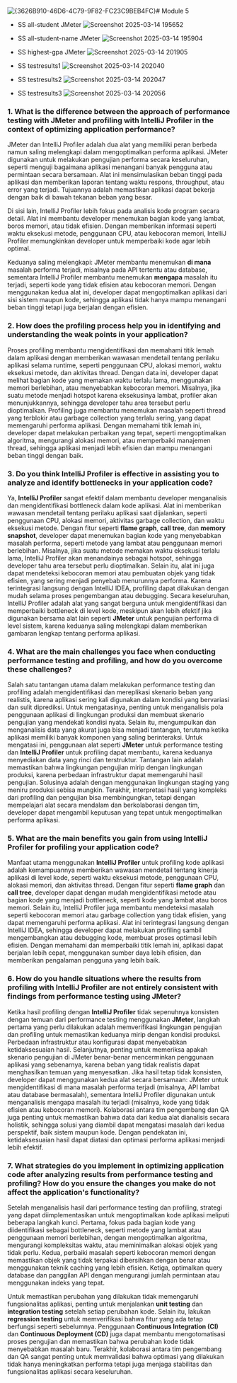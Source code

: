 ![{3626B910-46D6-4C79-9F82-FC23C9BEB4FC}](https://github.com/user-attachments/assets/3492f329-8df2-4909-bf9c-7f8402227ab9)# Module 5

- SS all-student JMeter
  ![Screenshot 2025-03-14 195652](https://github.com/user-attachments/assets/a38c6631-d3da-448c-a86f-bf3b8d7f944c)

- SS all-student-name JMeter
  ![Screenshot 2025-03-14 195904](https://github.com/user-attachments/assets/6e9421b9-5f5f-47b7-903e-14131d565ec2)

- SS highest-gpa JMeter
  ![Screenshot 2025-03-14 201905](https://github.com/user-attachments/assets/76184c4a-368d-4ad9-9dfb-80dad9c6d4f5)

- SS testresults1
  ![Screenshot 2025-03-14 202040](https://github.com/user-attachments/assets/e9487348-feeb-4b1d-81c5-e0b7a326382d)

- SS testresults2
  ![Screenshot 2025-03-14 202047](https://github.com/user-attachments/assets/08dc43c5-2177-4217-a980-488e507a7b59)

- SS testresults3
  ![Screenshot 2025-03-14 202056](https://github.com/user-attachments/assets/0e12e07e-ffc5-4eb8-8cb3-67e66e30cced)

### 1. What is the difference between the approach of performance testing with JMeter and profiling with IntelliJ Profiler in the context of optimizing application performance?
JMeter dan IntelliJ Profiler adalah dua alat yang memiliki peran berbeda namun saling melengkapi dalam mengoptimalkan performa aplikasi. JMeter digunakan untuk melakukan pengujian performa secara keseluruhan, seperti menguji bagaimana aplikasi menangani banyak pengguna atau permintaan secara bersamaan. Alat ini mensimulasikan beban tinggi pada aplikasi dan memberikan laporan tentang waktu respons, throughput, atau error yang terjadi. Tujuannya adalah memastikan aplikasi dapat bekerja dengan baik di bawah tekanan beban yang besar.

Di sisi lain, IntelliJ Profiler lebih fokus pada analisis kode program secara detail. Alat ini membantu developer menemukan bagian kode yang lambat, boros memori, atau tidak efisien. Dengan memberikan informasi seperti waktu eksekusi metode, penggunaan CPU, atau kebocoran memori, IntelliJ Profiler memungkinkan developer untuk memperbaiki kode agar lebih optimal.

Keduanya saling melengkapi: JMeter membantu menemukan **di mana** masalah performa terjadi, misalnya pada API tertentu atau database, sementara IntelliJ Profiler membantu menemukan **mengapa** masalah itu terjadi, seperti kode yang tidak efisien atau kebocoran memori. Dengan menggunakan kedua alat ini, developer dapat mengoptimalkan aplikasi dari sisi sistem maupun kode, sehingga aplikasi tidak hanya mampu menangani beban tinggi tetapi juga berjalan dengan efisien.

### 2. How does the profiling process help you in identifying and understanding the weak points in your application?
Proses profiling membantu mengidentifikasi dan memahami titik lemah dalam aplikasi dengan memberikan wawasan mendetail tentang perilaku aplikasi selama runtime, seperti penggunaan CPU, alokasi memori, waktu eksekusi metode, dan aktivitas thread. Dengan data ini, developer dapat melihat bagian kode yang memakan waktu terlalu lama, menggunakan memori berlebihan, atau menyebabkan kebocoran memori. Misalnya, jika suatu metode menjadi hotspot karena eksekusinya lambat, profiler akan menunjukkannya, sehingga developer tahu area tersebut perlu dioptimalkan. Profiling juga membantu menemukan masalah seperti thread yang terblokir atau garbage collection yang terlalu sering, yang dapat memengaruhi performa aplikasi. Dengan memahami titik lemah ini, developer dapat melakukan perbaikan yang tepat, seperti mengoptimalkan algoritma, mengurangi alokasi memori, atau memperbaiki manajemen thread, sehingga aplikasi menjadi lebih efisien dan mampu menangani beban tinggi dengan baik.

### 3. Do you think IntelliJ Profiler is effective in assisting you to analyze and identify bottlenecks in your application code?
Ya, **IntelliJ Profiler** sangat efektif dalam membantu developer menganalisis dan mengidentifikasi bottleneck dalam kode aplikasi. Alat ini memberikan wawasan mendetail tentang perilaku aplikasi saat dijalankan, seperti penggunaan CPU, alokasi memori, aktivitas garbage collection, dan waktu eksekusi metode. Dengan fitur seperti **flame graph**, **call tree**, dan **memory snapshot**, developer dapat menemukan bagian kode yang menyebabkan masalah performa, seperti metode yang lambat atau penggunaan memori berlebihan. Misalnya, jika suatu metode memakan waktu eksekusi terlalu lama, IntelliJ Profiler akan menandainya sebagai hotspot, sehingga developer tahu area tersebut perlu dioptimalkan. Selain itu, alat ini juga dapat mendeteksi kebocoran memori atau pembuatan objek yang tidak efisien, yang sering menjadi penyebab menurunnya performa. Karena terintegrasi langsung dengan IntelliJ IDEA, profiling dapat dilakukan dengan mudah selama proses pengembangan atau debugging. Secara keseluruhan, IntelliJ Profiler adalah alat yang sangat berguna untuk mengidentifikasi dan memperbaiki bottleneck di level kode, meskipun akan lebih efektif jika digunakan bersama alat lain seperti **JMeter** untuk pengujian performa di level sistem, karena keduanya saling melengkapi dalam memberikan gambaran lengkap tentang performa aplikasi.

### 4. What are the main challenges you face when conducting performance testing and profiling, and how do you overcome these challenges?
Salah satu tantangan utama dalam melakukan performance testing dan profiling adalah mengidentifikasi dan mereplikasi skenario beban yang realistis, karena aplikasi sering kali digunakan dalam kondisi yang bervariasi dan sulit diprediksi. Untuk mengatasinya, penting untuk menganalisis pola penggunaan aplikasi di lingkungan produksi dan membuat skenario pengujian yang mendekati kondisi nyata. Selain itu, mengumpulkan dan menganalisis data yang akurat juga bisa menjadi tantangan, terutama ketika aplikasi memiliki banyak komponen yang saling berinteraksi. Untuk mengatasi ini, penggunaan alat seperti **JMeter** untuk performance testing dan **IntelliJ Profiler** untuk profiling dapat membantu, karena keduanya menyediakan data yang rinci dan terstruktur. Tantangan lain adalah memastikan bahwa lingkungan pengujian mirip dengan lingkungan produksi, karena perbedaan infrastruktur dapat memengaruhi hasil pengujian. Solusinya adalah dengan menggunakan lingkungan staging yang meniru produksi sebisa mungkin. Terakhir, interpretasi hasil yang kompleks dari profiling dan pengujian bisa membingungkan, tetapi dengan mempelajari alat secara mendalam dan berkolaborasi dengan tim, developer dapat mengambil keputusan yang tepat untuk mengoptimalkan performa aplikasi.

### 5. What are the main benefits you gain from using IntelliJ Profiler for profiling your application code?
Manfaat utama menggunakan **IntelliJ Profiler** untuk profiling kode aplikasi adalah kemampuannya memberikan wawasan mendetail tentang kinerja aplikasi di level kode, seperti waktu eksekusi metode, penggunaan CPU, alokasi memori, dan aktivitas thread. Dengan fitur seperti **flame graph** dan **call tree**, developer dapat dengan mudah mengidentifikasi metode atau bagian kode yang menjadi bottleneck, seperti kode yang lambat atau boros memori. Selain itu, IntelliJ Profiler juga membantu mendeteksi masalah seperti kebocoran memori atau garbage collection yang tidak efisien, yang dapat memengaruhi performa aplikasi. Alat ini terintegrasi langsung dengan IntelliJ IDEA, sehingga developer dapat melakukan profiling sambil mengembangkan atau debugging kode, membuat proses optimasi lebih efisien. Dengan memahami dan memperbaiki titik lemah ini, aplikasi dapat berjalan lebih cepat, menggunakan sumber daya lebih efisien, dan memberikan pengalaman pengguna yang lebih baik.

### 6. How do you handle situations where the results from profiling with IntelliJ Profiler are not entirely consistent with findings from performance testing using JMeter?
Ketika hasil profiling dengan **IntelliJ Profiler** tidak sepenuhnya konsisten dengan temuan dari performance testing menggunakan **JMeter**, langkah pertama yang perlu dilakukan adalah memverifikasi lingkungan pengujian dan profiling untuk memastikan keduanya mirip dengan kondisi produksi. Perbedaan infrastruktur atau konfigurasi dapat menyebabkan ketidaksesuaian hasil. Selanjutnya, penting untuk memeriksa apakah skenario pengujian di JMeter benar-benar mencerminkan penggunaan aplikasi yang sebenarnya, karena beban yang tidak realistis dapat menghasilkan temuan yang menyesatkan. Jika hasil tetap tidak konsisten, developer dapat menggunakan kedua alat secara bersamaan: JMeter untuk mengidentifikasi di mana masalah performa terjadi (misalnya, API lambat atau database bermasalah), sementara IntelliJ Profiler digunakan untuk menganalisis mengapa masalah itu terjadi (misalnya, kode yang tidak efisien atau kebocoran memori). Kolaborasi antara tim pengembang dan QA juga penting untuk memastikan bahwa data dari kedua alat dianalisis secara holistik, sehingga solusi yang diambil dapat mengatasi masalah dari kedua perspektif, baik sistem maupun kode. Dengan pendekatan ini, ketidaksesuaian hasil dapat diatasi dan optimasi performa aplikasi menjadi lebih efektif.

### 7. What strategies do you implement in optimizing application code after analyzing results from performance testing and profiling? How do you ensure the changes you make do not affect the application's functionality?
Setelah menganalisis hasil dari performance testing dan profiling, strategi yang dapat diimplementasikan untuk mengoptimalkan kode aplikasi meliputi beberapa langkah kunci. Pertama, fokus pada bagian kode yang diidentifikasi sebagai bottleneck, seperti metode yang lambat atau penggunaan memori berlebihan, dengan mengoptimalkan algoritma, mengurangi kompleksitas waktu, atau meminimalkan alokasi objek yang tidak perlu. Kedua, perbaiki masalah seperti kebocoran memori dengan memastikan objek yang tidak terpakai dibersihkan dengan benar atau menggunakan teknik caching yang lebih efisien. Ketiga, optimalkan query database dan panggilan API dengan mengurangi jumlah permintaan atau menggunakan indeks yang tepat. 

Untuk memastikan perubahan yang dilakukan tidak memengaruhi fungsionalitas aplikasi, penting untuk menjalankan **unit testing** dan **integration testing** setelah setiap perubahan kode. Selain itu, lakukan **regression testing** untuk memverifikasi bahwa fitur yang ada tetap berfungsi seperti sebelumnya. Penggunaan **Continuous Integration (CI)** dan **Continuous Deployment (CD)** juga dapat membantu mengotomatisasi proses pengujian dan memastikan bahwa perubahan kode tidak menyebabkan masalah baru. Terakhir, kolaborasi antara tim pengembang dan QA sangat penting untuk memvalidasi bahwa optimasi yang dilakukan tidak hanya meningkatkan performa tetapi juga menjaga stabilitas dan fungsionalitas aplikasi secara keseluruhan.
